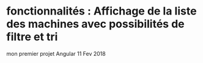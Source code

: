 # fonctionnalités : Affichage de la liste des machines avec possibilités de filtre et tri
mon premier projet Angular
11 Fev 2018 